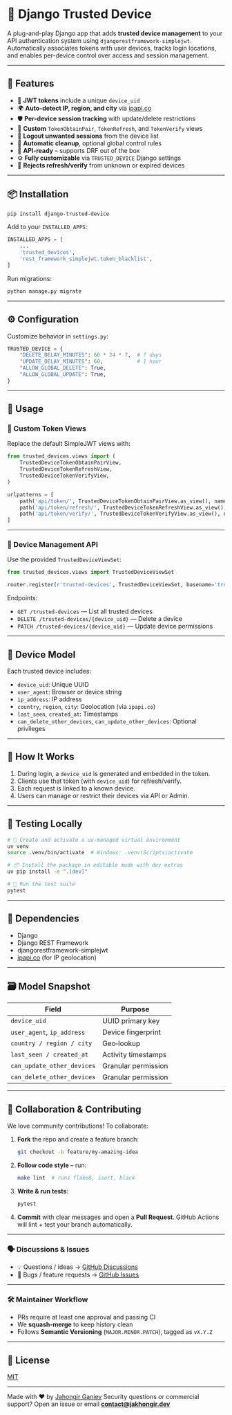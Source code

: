 # 🔐 Django Trusted Device

A plug-and-play Django app that adds **trusted device management** to your API authentication system using
`djangorestframework-simplejwt`. Automatically associates tokens with user devices, tracks login locations,
and enables per-device control over access and session management.

---

## 🚀 Features

* 🔑 **JWT tokens** include a unique `device_uid`
* 🌍 **Auto-detect IP, region, and city** via [ipapi.co](https://ipapi.co)
* 🛡️ **Per-device session tracking** with update/delete restrictions
* 🔄 **Custom** `TokenObtainPair`, `TokenRefresh`, and `TokenVerify` views
* 🚪 **Logout unwanted sessions** from the device list
* 🧼 **Automatic cleanup**, optional global control rules
* 🧩 **API-ready** – supports DRF out of the box
* ⚙️ **Fully customizable** via `TRUSTED_DEVICE` Django settings
* 🚫 **Rejects refresh/verify** from unknown or expired devices

---

## 📦 Installation

```bash
pip install django-trusted-device
```

Add to your `INSTALLED_APPS`:

```python
INSTALLED_APPS = [
    ...
    'trusted_devices',
    'rest_framework_simplejwt.token_blacklist',
]
```

Run migrations:

```bash
python manage.py migrate
```

---

## ⚙️ Configuration

Customize behavior in `settings.py`:

```python
TRUSTED_DEVICE = {
    "DELETE_DELAY_MINUTES": 60 * 24 * 7,  # 7 days
    "UPDATE_DELAY_MINUTES": 60,           # 1 hour
    "ALLOW_GLOBAL_DELETE": True,
    "ALLOW_GLOBAL_UPDATE": True,
}
```

---

## 🧩 Usage

### 🔐 Custom Token Views

Replace the default SimpleJWT views with:

```python
from trusted_devices.views import (
    TrustedDeviceTokenObtainPairView,
    TrustedDeviceTokenRefreshView,
    TrustedDeviceTokenVerifyView,
)

urlpatterns = [
    path('api/token/', TrustedDeviceTokenObtainPairView.as_view(), name='token_obtain_pair'),
    path('api/token/refresh/', TrustedDeviceTokenRefreshView.as_view(), name='token_refresh'),
    path('api/token/verify/', TrustedDeviceTokenVerifyView.as_view(), name='token_verify'),
]
```

---

### 📡 Device Management API

Use the provided `TrustedDeviceViewSet`:

```python
from trusted_devices.views import TrustedDeviceViewSet

router.register(r'trusted-devices', TrustedDeviceViewSet, basename='trusted-device')
```

Endpoints:

* `GET /trusted-devices` — List all trusted devices
* `DELETE /trusted-devices/{device_uid}` — Delete a device
* `PATCH /trusted-devices/{device_uid}` — Update device permissions

---

## 👤 Device Model

Each trusted device includes:

* `device_uid`: Unique UUID
* `user_agent`: Browser or device string
* `ip_address`: IP address
* `country`, `region`, `city`: Geolocation (via `ipapi.co`)
* `last_seen`, `created_at`: Timestamps
* `can_delete_other_devices`, `can_update_other_devices`: Optional privileges

---

## 🧠 How It Works

1. During login, a `device_uid` is generated and embedded in the token.
2. Clients use that token (with `device_uid`) for refresh/verify.
3. Each request is linked to a known device.
4. Users can manage or restrict their devices via API or Admin.

---

## 🧪 Testing Locally

```bash
# 🧩 Create and activate a uv-managed virtual environment
uv venv
source .venv/bin/activate  # Windows: .venv\Scripts\activate

# 📦 Install the package in editable mode with dev extras
uv pip install -e ".[dev]"

# 🧪 Run the test suite
pytest
```

---

## 🧱 Dependencies

* Django
* Django REST Framework
* djangorestframework-simplejwt
* [ipapi.co](https://ipapi.co) (for IP geolocation)

---

## 🗃️ Model Snapshot

| Field                      | Purpose             |
| -------------------------- | ------------------- |
| `device_uid`               | UUID primary key    |
| `user_agent`, `ip_address` | Device fingerprint  |
| `country / region / city`  | Geo‑lookup          |
| `last_seen / created_at`   | Activity timestamps |
| `can_update_other_devices` | Granular permission |
| `can_delete_other_devices` | Granular permission |

---

## 🤝 Collaboration & Contributing

We love community contributions! To collaborate:

1. **Fork** the repo and create a feature branch:

   ```bash
   git checkout -b feature/my-amazing-idea
   ```

2. **Follow code style** – run:

   ```bash
   make lint  # runs flake8, isort, black
   ```

3. **Write & run tests**:

   ```bash
   pytest
   ```

4. **Commit** with clear messages and open a **Pull Request**.
   GitHub Actions will lint + test your branch automatically.

---

### 🗣️ Discussions & Issues

* 💡 Questions / ideas → [GitHub Discussions](https://github.com/ganiyevuz/django-trusted-devices/discussions)
* 🐛 Bugs / feature requests → [GitHub Issues](https://github.com/ganiyevuz/django-trusted-devices/issues)

---

### 🛠 Maintainer Workflow

* PRs require at least one approval and passing CI
* We **squash‑merge** to keep history clean
* Follows **Semantic Versioning** (`MAJOR.MINOR.PATCH`), tagged as `vX.Y.Z`

---

## 📄 License

[MIT](LICENSE)

---

Made with ❤️ by [Jahongir Ganiev](https://github.com/ganiyevuz)
Security questions or commercial support? Open an issue or email **[contact@jakhongir.dev](mailto:contact@jakhongir.dev)**
